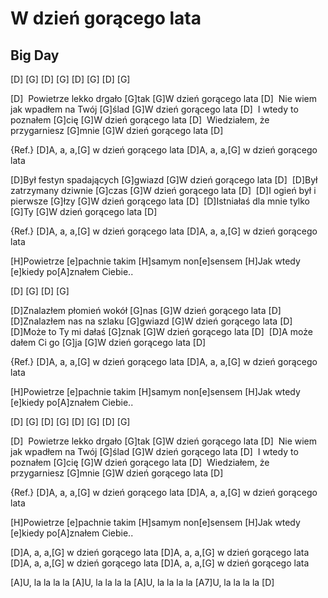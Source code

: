 # W dzień gorącego lata
## Big Day


[D] [G]
[D] [G]
[D] [G]
[D] [G]

[D]  Powietrze lekko drgało [G]tak
[G]W dzień gorącego lata [D] 
Nie wiem jak wpadłem na Twój [G]ślad
[G]W dzień gorącego lata [D] 
I wtedy to poznałem [G]cię
[G]W dzień gorącego lata [D] 
Wiedziałem, że przygarniesz [G]mnie
[G]W dzień gorącego lata [D] 

{Ref.}
[D]A, a, a,[G]  w dzień gorącego lata
[D]A, a, a,[G]  w dzień gorącego lata

[D]Był festyn spadających [G]gwiazd
[G]W dzień gorącego lata [D] 
[D]Był zatrzymany dziwnie [G]czas
[G]W dzień gorącego lata [D] 
[D]I ogień był i pierwsze [G]łzy
[G]W dzień gorącego lata [D] 
[D]Istniałaś dla mnie tylko [G]Ty
[G]W dzień gorącego lata [D] 

{Ref.}
[D]A, a, a,[G]  w dzień gorącego lata
[D]A, a, a,[G]  w dzień gorącego lata

[H]Powietrze [e]pachnie takim [H]samym non[e]sensem
[H]Jak wtedy [e]kiedy po[A]znałem Ciebie..

[D] [G]
[D] [G]

[D]Znalazłem płomień wokół [G]nas
[G]W dzień gorącego lata [D] 
[D]Znalazłem nas na szlaku [G]gwiazd
[G]W dzień gorącego lata [D] 
[D]Może to Ty mi dałaś [G]znak
[G]W dzień gorącego lata [D] 
[D]A może dałem Ci go [G]ja
[G]W dzień gorącego lata [D] 

{Ref.}
[D]A, a, a,[G]  w dzień gorącego lata
[D]A, a, a,[G]  w dzień gorącego lata

[H]Powietrze [e]pachnie takim [H]samym non[e]sensem
[H]Jak wtedy [e]kiedy po[A]znałem Ciebie..

[D] [G]
[D] [G]
[D] [G]
[D] [G]

[D]  Powietrze lekko drgało [G]tak
[G]W dzień gorącego lata [D] 
Nie wiem jak wpadłem na Twój [G]ślad
[G]W dzień gorącego lata [D] 
I wtedy to poznałem [G]cię
[G]W dzień gorącego lata [D] 
Wiedziałem, że przygarniesz [G]mnie
[G]W dzień gorącego lata [D] 

{Ref.}
[D]A, a, a,[G]  w dzień gorącego lata
[D]A, a, a,[G]  w dzień gorącego lata

[H]Powietrze [e]pachnie takim [H]samym non[e]sensem
[H]Jak wtedy [e]kiedy po[A]znałem Ciebie..

[D]A, a, a,[G]  w dzień gorącego lata
[D]A, a, a,[G]  w dzień gorącego lata
[D]A, a, a,[G]  w dzień gorącego lata
[D]A, a, a,[G]  w dzień gorącego lata

[A]U, la la la la
[A]U, la la la la
[A]U, la la la la
[A7]U, la la la la
[D]




